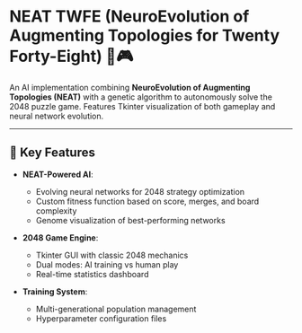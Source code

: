 # NEAT TWFE (NeuroEvolution of Augmenting Topologies for Twenty Forty-Eight) 🧬🎮

An AI implementation combining **NeuroEvolution of Augmenting Topologies (NEAT)** with a genetic algorithm to autonomously solve the 2048 puzzle game. Features Tkinter visualization of both gameplay and neural network evolution.

---

## 🌟 Key Features
- **NEAT-Powered AI**:
  - Evolving neural networks for 2048 strategy optimization
  - Custom fitness function based on score, merges, and board complexity
  - Genome visualization of best-performing networks
  
- **2048 Game Engine**:
  - Tkinter GUI with classic 2048 mechanics
  - Dual modes: AI training vs human play
  - Real-time statistics dashboard

- **Training System**:
  - Multi-generational population management
  - Hyperparameter configuration files
